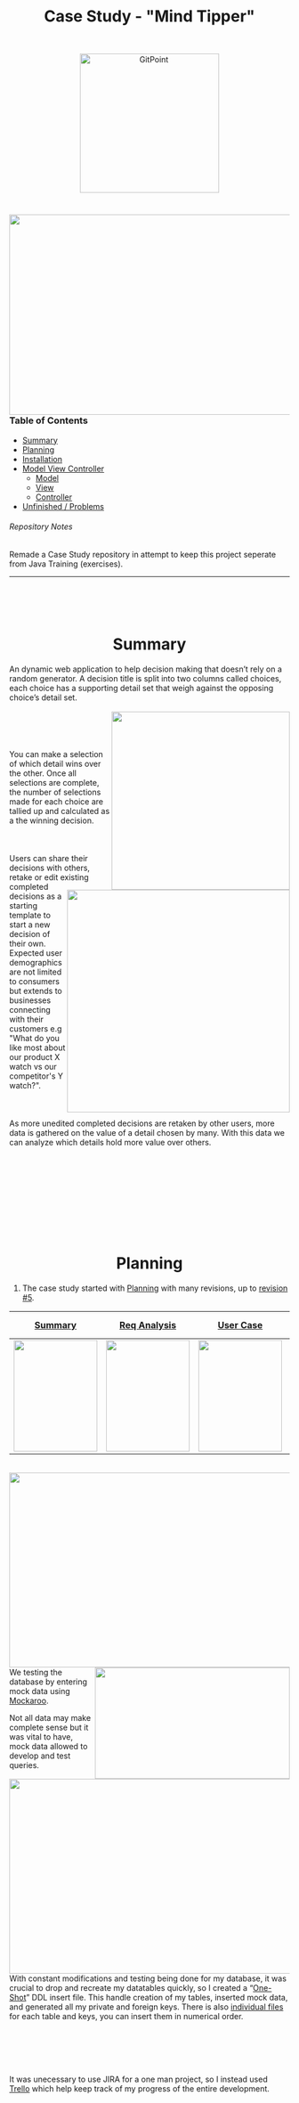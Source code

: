 <h1 align="center">Case Study - "Mind Tipper"</h1> <br>
<p align="center">
<img title="GitPoint" src="https://imgur.com/m8HCs0K.png" width="250">
</p>

# 
<img align="right" src="BeneficialPlumpJackal-size_restricted.gif" width="600" height="360" />

### Table of Contents
- [Summary](#summary)
- [Planning](#planning)
- [Installation](#installation)
- [Model View Controller](#model-view-controller)
    - [Model](#model)
    - [View](#view)
    - [Controller](#controller)
- [Unfinished / Problems](#unfinished)
###### Repository Notes
Remade a Case Study repository in attempt to keep this project seperate from Java Training (exercises).
___
<br>
<br>
<br>
<!------------------------------------------------------------------------------------------------------------------------->
<h1 align="center" id="summary"> Summary</h1>
An dynamic web application to help decision making that doesn’t rely on a random generator. A decision title is split into two columns called choices, each choice has a supporting detail set that weigh against the opposing choice’s detail set. <br><br>
<img align="right"src="https://imgur.com/4P30ZvW.png"height="320"> <br><br><br><br>
You can make a selection of which detail wins over the other. Once all selections are complete, the number of selections made for each choice are tallied up and calculated as a the winning decision. <br><br>
<img align="right" src="https://imgur.com/OLtgI65.png"height="400">
		
<br>
<br>
Users can share their decisions with others, retake or edit existing completed decisions as a starting template to start a new decision of their own. Expected user demographics are not limited to consumers but extends to businesses connecting with their customers e.g "What do you like most about our product X watch vs our competitor's Y watch?".
<br>
<br>
<br>
<br>
As more unedited completed decisions are retaken by other users, more data is gathered on the value of a detail chosen by many. With this data we can analyze which details hold more value over others.
<br>
<br>
<br>
<br>
<br>
<br>
<br>
<br>
<br>
<br>

<!----------------------------------------------------------------------------------------------------------------------------------->
<h1 align="center" id="planning">Planning</h1>

1. The case study started with [Planning](https://github.com/resv/MINDTIPPER/tree/master/PLANNING) with many revisions, up to [revision #5](https://github.com/resv/MINDTIPPER/tree/master/PLANNING/REVISION%202/REVISION%203/REVISION%204/REVISION%205).

| [Summary](https://github.com/resv/MINDTIPPER/blob/master/PLANNING/REVISION%202/REVISION%203/REVISION%204/REVISION%205/WireFrame%20-%20CaseStudySummary%20-%20ReqAnalysis/CASE_STUDY_SUMMARY.pdf) | [Req Analysis](https://github.com/resv/MINDTIPPER/blob/master/PLANNING/REVISION%202/REVISION%203/REVISION%204/REVISION%205/WireFrame%20-%20CaseStudySummary%20-%20ReqAnalysis/REQ_ANALYSIS_USERCASE.pdf) | [User Case](https://github.com/resv/MINDTIPPER/blob/master/PLANNING/REVISION%202/REVISION%203/REVISION%204/REVISION%205/WireFrame%20-%20CaseStudySummary%20-%20ReqAnalysis/REQ_ANALYSIS_USERCASE.pdf) | [WireFrame](https://github.com/resv/MINDTIPPER/blob/master/PLANNING/REVISION%202/REVISION%203/REVISION%204/REVISION%205/WireFrame%20-%20CaseStudySummary%20-%20ReqAnalysis/wireframePDF.pdf) | [Entity Relation Diagram](https://github.com/resv/MINDTIPPER/blob/master/PLANNING/REVISION%202/REVISION%203/REVISION%204/REVISION%205/ERD_MODIFIED%20REV%205.pdf) | [Mock Database View](https://github.com/resv/MINDTIPPER/blob/master/PLANNING/REVISION%202/REVISION%203/REVISION%204/REVISION%205/MOCK%20UP%20OF%20ICANTPICK%20DATABASE%20REV%205.pdf) |
|---|---|---|---|---|---|
| <img align="center" src="https://imgur.com/f58EEvA.png" width="150" height="200"> | <img align="center" src="https://imgur.com/SLUG94e.png" width="150" height="200"> | <img align="center" src="https://imgur.com/DxKWj8c.png" width="150" height="200"> | <img align="center" src="https://imgur.com/Bz29r4w.png" width="150" height="200"> | <img align="center" src="https://imgur.com/egKUVn1.png" width="150" height="200"> | <img align="center" src="https://imgur.com/b8KDNbe.png" width="150" height="200"> |

<br>
<img align="right" src="https://imgur.com/LspzRDJ.png" width="600" height="350">
<img align="right" src="https://imgur.com/1P7FTMh.png" width="350" height="200">
<img align="right" src="https://imgur.com/9kL2A5j.png" width="600" height="350">
<br>
<br>

We testing the database by entering mock data using [Mockaroo](https://mockaroo.com).
<br>

Not all data may make complete sense but it was vital to have, mock data allowed to develop and test queries.

<br>
<br>
<br>
<br>
<br>
<br>

With constant modifications and testing being done for my database, it was crucial to drop and recreate my datatables quickly, so I created a “[One-Shot](https://github.com/resv/MINDTIPPER/blob/master/PLANNING/REVISION%202/REVISION%203/REVISION%204/REVISION%205/DDL%20SQL%20INSERTS%20REV%205/DDL%20ONE%20SHOT%20INSERTS.txt)” DDL insert file. This handle creation of my tables, inserted mock data, and generated all my private and foreign keys. 
There is also [individual files](https://github.com/resv/MINDTIPPER/tree/master/PLANNING/REVISION%202/REVISION%203/REVISION%204/REVISION%205/DDL%20SQL%20INSERTS%20REV%205) for each table and keys, you can insert them in numerical order.

<br>
<br>
<br>
<br>

It was unecessary to use JIRA for a one man project, so I instead used [Trello](https://trello.com/b/cFsNYBow/mindtipper) which help keep track of my progress of the entire development. 

<br>
<br>
<br>
<br>
<br>
<br>
<br>
<br>
<br>
<br>
<br>
<br>
<br>
<br>

<!---------------------------------------------------------------------------------------------------------------------------->
<h1 align="center" id="installation">Installation</h1>

Although a domain name has been secured (MindTipper.com), the application is not ready for official launch. Step by Step instructions will be provided to run this application locally on your machine for further development or testing purposes

<img align="right" src="https://imgur.com/6SgZv7U.png" width="300" height="600">

### Prerequisites
- **[Eclipse IDE](https://www.eclipse.org/downloads/download.php?file=/oomph/epp/photon/R/eclipse-inst-win64.exe)** ( Photon Preferred )
- **[Oracle Driver](https://www.oracle.com/technetwork/database/features/jdbc/jdbc-ucp-122-3110062.html)** ( ojdbc8-12.2.0.1.jar provided in [lib](https://github.com/resv/MINDTIPPER/tree/master/WebContent/WEB-INF/lib) folder )
- Misc Jar files ( provided in [lib](https://github.com/resv/MINDTIPPER/tree/master/WebContent/WEB-INF/lib) folder )
  - Spring
  - Hibernate
  - Javax ( JSP, JSTL, SERVLET, PERSISTENCE )
  - Spring m2 Plugin
- **[Java 8](http://www.oracle.com/technetwork/java/javase/downloads/jdk8-downloads-2133151.html)** SDK / JRE
- **[SQL Developer](https://www.oracle.com/technetwork/developer-tools/sql-developer/downloads/index.html)** ( Version 18 )
- **[Oracle Database](https://www.oracle.com/technetwork/database/enterprise-edition/downloads/index.html)** ( Version 18c , also 12c compatible )
- **[Apache Tomcat](https://tomcat.apache.org/download-90.cgi)** v9

1. Open up SQL Developer, you will create tables and insert mock data.

2. Create a new connection, and remember your connection properties as you will insert this data into the project later.

3. Open up the work sheet for the database and insert the SQL DDL, I have provided a “[One Shot](https://github.com/resv/MINDTIPPER/blob/master/PLANNING/REVISION%202/REVISION%203/REVISION%204/REVISION%205/DDL%20SQL%20INSERTS%20REV%205/DDL%20ONE%20SHOT%20INSERTS.txt)” DDL for you to inject. This will create all tables and records, set primary and foreign keys. I’ve also provided [individual SQL DDL files](https://github.com/resv/MINDTIPPER/tree/master/PLANNING/REVISION%202/REVISION%203/REVISION%204/REVISION%205/DDL%20SQL%20INSERTS%20REV%205) that you may insert one at a time in numerical order.
			
4. Clone this repository, once download is complete you may open up this project in your Eclipse IDE.

5. You need to modify the “spring-mvc-crud-demo-servlet.xml” file, replace "User", "Pass", "jdbcURL", driver to match your connection in your DBMS.               
                
<img align="center" src="https://imgur.com/vFv5IoH.png" width="900" height="150">
                
6. Right click the “MT” project in your project explorer -> run as ->run on server, Set Tomcat to v9 and hit finish.

7. The web application should take a few seconds to load and run.
I highly advise that you copy and paste the local url “http://localhost:8080/MT/” from the eclipse web explorer and open it on your local browser for the full front end user experience.

<img align="center" src="https://imgur.com/hI50UqX.png" width="900" height="80">

<br>
<br>
<br>
<br>
<br>
<br>
<br>
<br>
<br>
<br>

<!--------------------------------------------------------------------------------------------------------------------------->
<h1 align="center" id="mvc">MODEL VIEW CONTROLLER</h1>

Initially I attempted to create this project as Maven converted project

The first attempted was using POJO JDBC and faced issues with passing and accessing data from and to the JSP.

All models, DAO, and interfaces were created already and frustrating to leave behind.
Insert dao pic of old pj
The second attempt we came across the same issue using JDBC template method.

The third and current attempt is using Hibernate which we were able to finally read from the database and send to the JSP.

<br>
<br>
<br>
<br>
<br>
<br>
<br>
<br>
<br>
<br>

<!----------------------------------------------------------------------------------------------------------------------->
<h1 align="center" id="model">MVC - MODEL</h1>
Four tables exist in our database therefore we have Entities we have created.
Primary keys,  toString() , getters & setters were set respectively;

	Insert ENTITY PIC

I created our DAO (interface)

	Insert DAO pic

The DAOImpl will handle our SessionFactory, query the database, then save the result into an List array.

	Insert DAOimpln pic

A service layer was created for multiple purposes:
Handle our business logic,
Security layer to prevent access to DAO and SQL injection
Future integration

<br>
<br>
<br>
<br>
<br>
<br>
<br>
<br>
<br>
<br>

<!---------------------------------------------------------------------------------------------------------------------------->
<h1 align="center" id="view">MVC - VIEW</h1>

<img align="right" src="https://imgur.com/gMqPYkN.png" width="600" height="400">

#### [API Sources](https://github.com/resv/MINDTIPPER/tree/master/WebContent/resources/API)
- **CSS**
  - [W3school](https://www.w3schools.com/)
  - [Css-tricks](https://css-tricks.com/)
  - [Getbootstrap](https://getbootstrap.com/)
  - [Mdboostrap](https://mdbootstrap.com/)
  - [Startbootstrap](https://startbootstrap.com/)
  - [Datatables](https://datatables.net/)
- **JS**
  - [Jquery](https://jquery.com/)
  - [Wow.js](https://wowjs.uk/) (*animations*)
- **FONTS & ICONS**
    - [Google Fonts](https://fonts.google.com/)
    - [Font Awesome](https://fontawesome.com/)
    - [Simple Line Icons](http://simplelineicons.com/)
- **Images**
  - [Pixay Bay](https://pixabay.com/) (*Royalty Free*)
- **Validation**
     - [HTML.com](https://html.com/)
     - [Developer.Mozilla.org](https://developer.mozilla.org/en-US/)

1. Some API sources used were for learning purposes only, any API libraries that were used are located in the [resources](https://github.com/resv/MINDTIPPER/tree/master/WebContent/resources) folder, labeled respectively. 

2. We have removed boilerplate code by creating a [static JSP folder](https://github.com/resv/MINDTIPPER/tree/master/WebContent/WEB-INF/view/static) to hold header footer and nav bars JSP files that were included in each JSP file.

<img src="https://imgur.com/F8MdTJz.png" width="900" height="50">


3. The [css & js](https://github.com/resv/MINDTIPPER/tree/master/WebContent/resources) folder contains the personal external stylings done for the JSP pages but all other external css sources have been credited to the respective authors/companies on each of their files.

4. [All views](https://github.com/resv/MINDTIPPER/tree/master/WebContent/WEB-INF/view) implements bootstrap for styling and is responsive for mobile or smaller resolutions.
   - [Nav bar](https://github.com/resv/MINDTIPPER/blob/master/WebContent/WEB-INF/view/static/navbar.jsp) and [footer](https://github.com/resv/MINDTIPPER/blob/master/WebContent/WEB-INF/view/static/footer.jsp) were custom made and responsive.
   - [Home](https://github.com/resv/MINDTIPPER/blob/master/WebContent/WEB-INF/view/home.jsp) page was inspired by [Startbootstrap](https://startbootstrap.com/) but highly modified.
   - Internal and external CSS was used as the requirement for this case study.
   - JSTL tag library was used to reference external links.

5. “[Terms of use](https://github.com/resv/MINDTIPPER/blob/master/WebContent/WEB-INF/view/terms.jsp)” & “[Privacy Policy](https://github.com/resv/MINDTIPPER/blob/master/WebContent/WEB-INF/view/privacy.jsp)” actually has factual information regarding this project at its current state and for future features not yet implemented. You can generate specified documentation at [Termly](https://termly.io/). I could not afford the membership so I had to manual create my own HTML and CSS for this page as embedding was the only way to use these terms for non paid members and that was not an option. Credit was given to the company in the jsp page.

<br>

<img align="right" src="https://imgur.com/OLYDxd2.png" width="650" height="200">

##### Animation
I implemented a very powerful tool called [WOW.JS](https://wowjs.uk/). for simple animations. Customized timers can be found in [animate.css](https://github.com/resv/MINDTIPPER/blob/master/WebContent/resources/css/animate.css).

<br>
<br>
<br>
<br>
<br>
<br>
<br>
<br>
<br>
<br>

<!-------------------------------------------------------------------------------------------------------------------------->
<h1 align="center" id="controller">MVC - CONTROLLER</h1>
<img align="right" src="https://imgur.com/Qdmv4Fk.png" width="300" height="350">
<br>

1. The [controller](https://github.com/resv/MINDTIPPER/blob/master/src/MT/controller/HomeController.java) layer handles mapping to the corresponding [JSP views](https://github.com/resv/MINDTIPPER/tree/master/WebContent/WEB-INF/view) and for navigational usability, I have created simple view controllers.

<br>

2. At the moment I only have two controllers that have any real functionality which is registering the user(creates a new user in the database). The other is search controller to display results for other decisions in the database. This search controller requires a joined entity to complete the desired functionality which I could not resolve in time.

*Picture shown below represents data queried from the database. Text wrapped in parenthesis are data place holders that would populate correctly with joined entities.*

<img src="https://imgur.com/WyxdjwA.png" width="900" height="500">

<br>

3. Our DAO and DAOImpl contains the necessary methods for this operation. We also have a service layer for future expansion and flexibility. The service layer would allow us to add additional business logic later. Another use for the service layer would be to seperate the DAO and DAOImpl from the user for additional layer of protection against any attacks.

|[Controller](https://github.com/resv/MINDTIPPER/blob/master/src/MT/controller/HomeController.java)|[UserInfo Entity](https://github.com/resv/MINDTIPPER/blob/master/src/MT/entity/UserInfo.java)|[UserInfoDAO](https://github.com/resv/MINDTIPPER/blob/master/src/MT/dao/UserInfoDAO.java)|[UserInfoDAOImpl](https://github.com/resv/MINDTIPPER/blob/master/src/MT/dao/UserInfoDAOImpl.java)|[UserInfoService](https://github.com/resv/MINDTIPPER/blob/master/src/MT/service/UserInfoService.java)|[UserInfoServiceImpl](https://github.com/resv/MINDTIPPER/blob/master/src/MT/service/UserInfoServiceImpl.java)|
|---|---|---|---|---|---|
|<img src="https://imgur.com/PSho8Cx.png" width="150" height="200">|<img src="https://imgur.com/KcWjQrs.png" width="150" height="200">|<img src="https://imgur.com/sAqvEUT.png" width="150" height="200">|<img src="https://imgur.com/FFWXAEb.png" width="150" height="200">|<img src="https://imgur.com/d4O6s57.png" width="150" height="200">|<img src="https://imgur.com/mgA3VpD.png" width="150" height="200">|

<br>
<br>
<br>
<br>
<br>
<br>
<br>
<br>
<br>
<br>

<!------------------------------------------------------------------------------------------------------------------------->
<h1 align="center" id="unfinished">UNFINISHED / PROBLEMS</h1>

Problems:
- I’ve restarted my project a few times. Because I made my views early in the project not a lot of time was wasted for each new project attempt as the views were easily transferable.
- My first attempt was using POJO JDBC, we ran into issues for setup as I could not find any solid path to setup the environment.
- The same issue occurred using JDBC template.
- My latest attempt was using Hibernate which I was finally able to receive concrete a “read” from my database to my jsp. 
-At this point I have to continue to figure out how to correctly map entities with other entities. 



<br><br><br><br><br><br><br><br><br><br><br><br><br><br><br><br><br><br><br><br>